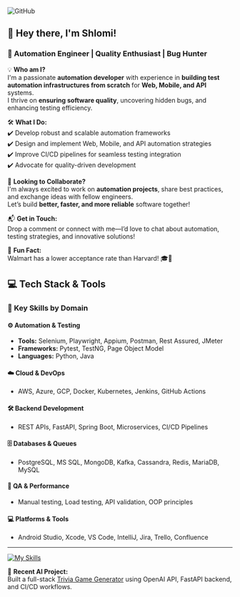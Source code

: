 <!--![GitHub Logo](https://github.com/shlomi10/shlomi10/blob/master/myGif1.gif)-->

<!--### Hi there 👋-->

<!--**shlomi10/shlomi10** is a ✨ _special_ ✨ repository because its `README.md` (this file) appears on your GitHub profile.-->

![GitHub](https://github.com/shlomi10/shlomi10/blob/master/ShlomiGross.gif)

## 👋 Hey there, I'm Shlomi!  

### 🚀 Automation Engineer | Quality Enthusiast | Bug Hunter  

💡 **Who am I?**  
I'm a passionate **automation developer** with experience in **building test automation infrastructures from scratch** for **Web, Mobile, and API** systems.  
I thrive on **ensuring software quality**, uncovering hidden bugs, and enhancing testing efficiency.  

🛠 **What I Do:**  
✔️ Develop robust and scalable automation frameworks  
✔️ Design and implement Web, Mobile, and API automation strategies  
✔️ Improve CI/CD pipelines for seamless testing integration  
✔️ Advocate for quality-driven development  

🤝 **Looking to Collaborate?**  
I'm always excited to work on **automation projects**, share best practices, and exchange ideas with fellow engineers.  
Let’s build **better, faster, and more reliable** software together!  

📬 **Get in Touch:**  
Drop a comment or connect with me—I’d love to chat about automation, testing strategies, and innovative solutions!  

🎯 **Fun Fact:**  
Walmart has a lower acceptance rate than Harvard! 🎓🛒  

## 💻 Tech Stack & Tools

### 🔧 Key Skills by Domain

#### ⚙️ Automation & Testing
- **Tools:** Selenium, Playwright, Appium, Postman, Rest Assured, JMeter  
- **Frameworks:** Pytest, TestNG, Page Object Model  
- **Languages:** Python, Java

#### ☁️ Cloud & DevOps
- AWS, Azure, GCP, Docker, Kubernetes, Jenkins, GitHub Actions

#### 🛠️ Backend Development
- REST APIs, FastAPI, Spring Boot, Microservices, CI/CD Pipelines

#### 🗄️ Databases & Queues
- PostgreSQL, MS SQL, MongoDB, Kafka, Cassandra, Redis, MariaDB, MySQL

#### 🧪 QA & Performance
- Manual testing, Load testing, API validation, OOP principles

#### 💻 Platforms & Tools
- Android Studio, Xcode, VS Code, IntelliJ, Jira, Trello, Confluence

---

[![My Skills](https://skillicons.dev/icons?i=aiscript,aws,azure,gcp,bitbucket,cassandra,git,github,githubactions,jenkins,gmail,idea,ai,elasticsearch,kafka,mongodb,mysql,sqlite,fastapi,openshift,figma,python,java,selenium,postman,docker,kubernetes,maven,pycharm,vscode)](https://skillicons.dev)

🧠 **Recent AI Project:**  
Built a full-stack [Trivia Game Generator](https://github.com/shlomi10/trivia-ai-generator) using OpenAI API, FastAPI backend, and CI/CD workflows.
